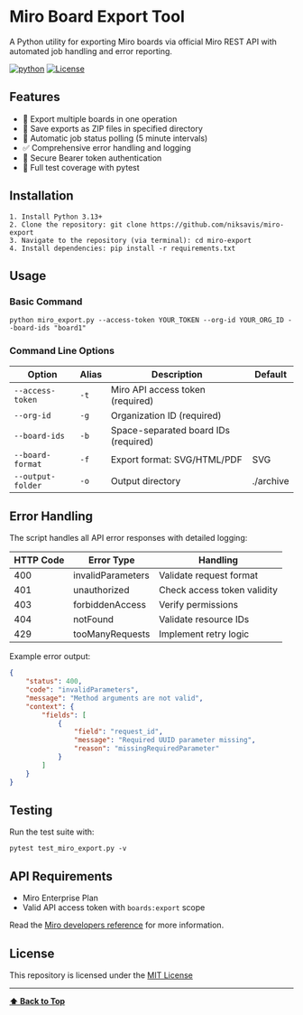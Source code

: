 # Miro Board Export Tool

A Python utility for exporting Miro boards via official Miro REST API with automated job handling and error reporting.

[![python](https://img.shields.io/badge/Python-3.13-3776AB.svg?style=flat&logo=python&logoColor=white)](https://www.python.org)
[![License](https://img.shields.io/badge/License-MIT-green)](LICENSE)

## Features

- 🚀 Export multiple boards in one operation
- 📁 Save exports as ZIP files in specified directory
- 🔄 Automatic job status polling (5 minute intervals)
- ✅ Comprehensive error handling and logging
- 🔐 Secure Bearer token authentication
- 🧪 Full test coverage with pytest

## Installation

```text
1. Install Python 3.13+
2. Clone the repository: git clone https://github.com/niksavis/miro-export
3. Navigate to the repository (via terminal): cd miro-export
4. Install dependencies: pip install -r requirements.txt
```

## Usage

### Basic Command

```text
python miro_export.py --access-token YOUR_TOKEN --org-id YOUR_ORG_ID --board-ids "board1"
```

### Command Line Options

| Option            | Alias | Description                          | Default   |
| ----------------- | ----- | ------------------------------------ | --------- |
| `--access-token`  | `-t`  | Miro API access token (required)     |           |
| `--org-id`        | `-g`  | Organization ID (required)           |           |
| `--board-ids`     | `-b`  | Space-separated board IDs (required) |           |
| `--board-format`  | `-f`  | Export format: SVG/HTML/PDF          | SVG       |
| `--output-folder` | `-o`  | Output directory                     | ./archive |

## Error Handling

The script handles all API error responses with detailed logging:

| HTTP Code | Error Type        | Handling                    |
| --------- | ----------------- | --------------------------- |
| 400       | invalidParameters | Validate request format     |
| 401       | unauthorized      | Check access token validity |
| 403       | forbiddenAccess   | Verify permissions          |
| 404       | notFound          | Validate resource IDs       |
| 429       | tooManyRequests   | Implement retry logic       |

Example error output:

```json
{
    "status": 400,
    "code": "invalidParameters",
    "message": "Method arguments are not valid",
    "context": {
        "fields": [
            {
                "field": "request_id",
                "message": "Required UUID parameter missing",
                "reason": "missingRequiredParameter"
            }
        ]
    }
}
```

## Testing

Run the test suite with:

```text
pytest test_miro_export.py -v
```

## API Requirements

- Miro Enterprise Plan
- Valid API access token with `boards:export` scope

Read the [Miro developers reference](https://developers.miro.com/reference/board-export) for more information.

## License

This repository is licensed under the [MIT License](LICENSE)

---

**[⬆ Back to Top](#miro-board-export-tool)**
